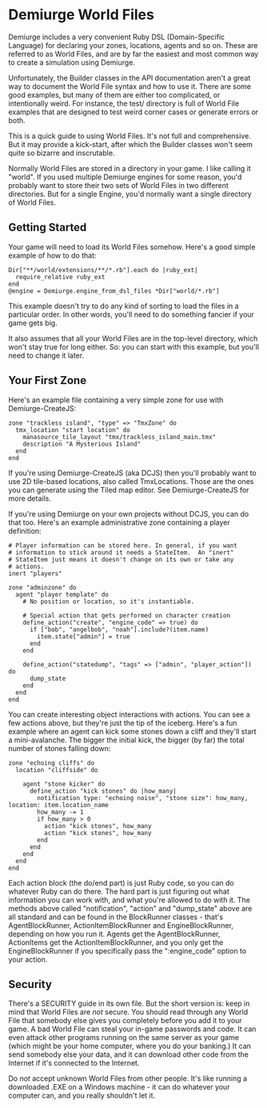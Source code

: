 # Demiurge World Files

Demiurge includes a very convenient Ruby DSL (Domain-Specific
Language) for declaring your zones, locations, agents and so on. These
are referred to as World Files, and are by far the easiest and most
common way to create a simulation using Demiurge.

Unfortunately, the Builder classes in the API documentation aren't a
great way to document the World File syntax and how to use it. There
are some good examples, but many of them are either too complicated,
or intentionally weird. For instance, the test/ directory is full of
World File examples that are designed to test weird corner cases or
generate errors or both.

This is a quick guide to using World Files. It's not full and
comprehensive. But it may provide a kick-start, after which the
Builder classes won't seem quite so bizarre and inscrutable.

Normally World Files are stored in a directory in your game. I like
calling it "world". If you used multiple Demiurge engines for some
reason, you'd probably want to store their two sets of World Files in
two different directories.  But for a single Engine, you'd normally
want a single directory of World Files.

## Getting Started

Your game will need to load its World Files somehow. Here's a good
simple example of how to do that:

    Dir["**/world/extensions/**/*.rb"].each do |ruby_ext|
      require_relative ruby_ext
    end
    @engine = Demiurge.engine_from_dsl_files *Dir["world/*.rb"]

This example doesn't try to do any kind of sorting to load the files
in a particular order. In other words, you'll need to do something
fancier if your game gets big.

It also assumes that all your World Files are in the top-level
directory, which won't stay true for long either. So: you can start
with this example, but you'll need to change it later.

## Your First Zone

Here's an example file containing a very simple zone for use with
Demiurge-CreateJS:

    zone "trackless island", "type" => "TmxZone" do
      tmx_location "start location" do
        manasource_tile_layout "tmx/trackless_island_main.tmx"
        description "A Mysterious Island"
      end
    end

If you're using Demiurge-CreateJS (aka DCJS) then you'll probably want
to use 2D tile-based locations, also called TmxLocations. Those are
the ones you can generate using the Tiled map editor. See
Demiurge-CreateJS for more details.

If you're using Demiurge on your own projects without DCJS, you can do
that too. Here's an example administrative zone containing a player
definition:

    # Player information can be stored here. In general, if you want
    # information to stick around it needs a StateItem.  An "inert"
    # StateItem just means it doesn't change on its own or take any
    # actions.
    inert "players"
    
    zone "adminzone" do
      agent "player template" do
        # No position or location, so it's instantiable.
    
        # Special action that gets performed on character creation
        define_action("create", "engine_code" => true) do
          if ["bob", "angelbob", "noah"].include?(item.name)
            item.state["admin"] = true
          end
        end
    
        define_action("statedump", "tags" => ["admin", "player_action"]) do
          dump_state
        end
      end
    end

You can create interesting object interactions with actions. You can
see a few actions above, but they're just the tip of the iceberg.
Here's a fun example where an agent can kick some stones down a cliff
and they'll start a mini-avalanche. The bigger the initial kick, the
bigger (by far) the total number of stones falling down:

    zone "echoing cliffs" do
      location "cliffside" do

        agent "stone kicker" do
          define_action "kick stones" do |how_many|
            notification type: "echoing noise", "stone size": how_many, location: item.location_name
            how_many -= 1
            if how_many > 0
              action "kick stones", how_many
              action "kick stones", how_many
            end
          end
        end
      end
    end

Each action block (the do/end part) is just Ruby code, so you can do
whatever Ruby can do there. The hard part is just figuring out what
information you can work with, and what you're allowed to do with
it. The methods above called "notification", "action" and "dump_state"
above are all standard and can be found in the BlockRunner classes -
that's AgentBlockRunner, ActionItemBlockRunner and EngineBlockRunner,
depending on how you run it. Agents get the AgentBlockRunner,
ActionItems get the ActionItemBlockRunner, and you only get the
EngineBlockRunner if you specifically pass the ":engine_code" option
to your action.

## Security

There's a SECURITY guide in its own file. But the short version is:
keep in mind that World Files are *not* secure. You should read
through any World File that somebody else gives you completely before
you add it to your game. A bad World File can steal your in-game
passwords and code. It can even attack other programs running on the
same server as your game (which might be your home computer, where you
do your banking.) It can send somebody else your data, and it can
download other code from the Internet if it's connected to the
Internet.

Do *not* accept unknown World Files from other people. It's like
running a downloaded .EXE on a Windows machine - it can do whatever
your computer can, and you really shouldn't let it.
